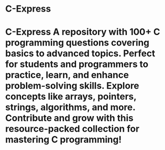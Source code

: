 # C-Express
# C-Express A repository with 100+ C programming questions covering basics to advanced topics. Perfect for students and programmers to practice, learn, and enhance problem-solving skills. Explore concepts like arrays, pointers, strings, algorithms, and more. Contribute and grow with this resource-packed collection for mastering C programming!
